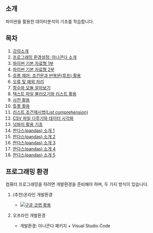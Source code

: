 ## 소개

파이썬을 활용한 데이터분석의 기초를 학습합니다.

## 목차

1. [강의소개](./notes/GongSu01_Lecture_Intro.html)
1. [프로그래밍 환경설정: 아나콘다 소개](./notes/GongSu02_Anaconda_Installation.html)
1. [파이썬 기본 자료형 1부](./notes/GongSu03_Python_DataTypes_Part_1.html)
1. [파이썬 기본 자료형 2부](./notes/GongSu04_Python_DataTypes_Part_2.html)
1. [흐름 제어: 조건문과 반복문(루프) 활용](./notes/GongSu05_Flow_Control.html)
1. [오류 및 예외 처리](./notes/GongSu06_Errors_and_Exception_Handling.html)
1. [함수와 모듈 알아보기](./notes/GongSu07_Funcions_and_Modules.html)
1. [텍스트 파일 불러오기와 리스트 활용](./notes/GongSu08_Files_and_Lists.html)
1. [사전 활용](./notes/GongSu09_Dictionary.html)
1. [튜플 활용](./notes/GongSu10_Tuples.html)
1. [리스트 조건제시법(List comprehension)](./notes/GongSu11_List_Comprehension.html)
1. [CSV 파일 다루기와 데이터 시각화](./notes/GongSu12_CSV_File_Data_Visualization.html)
1. [넘파이 활용 기초](./notes/GongSu14_Numpy_Basic_Applications_1.html)
1. [판다스(pandas) 소개 1](./notes/GongSu15-Pandas-tutorial-01.html)
1. [판다스(pandas) 소개 2](./notes/GongSu16-Pandas-tutorial-02.html)
1. [판다스(pandas) 소개 3](./notes/GongSu17-Pandas-tutorial-03.html)
1. [판다스(pandas) 소개 4](./notes/GongSu18-Pandas-tutorial-04.html)
1. [판다스(pandas) 소개 5](./notes/GongSu19-Pandas-tutorial-05.html)

## 프로그래밍 환경

컴퓨터 프로그래밍을 하려면 개발환경을 준비해야 하며, 두 가지 방식이 있습니다.

1. (추천)온라인 개발환경
    * [![구글 코랩 활용](https://colab.research.google.com/assets/colab-badge.svg)](https://colab.research.google.com/notebooks/intro.ipynb)

1. 오프라인 개발환경
    * 개발환경: 아나콘다 패키지 + Visual Studio Code
    
